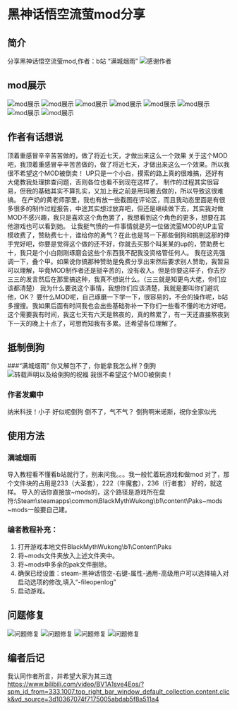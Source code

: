 
# 黑神话悟空流萤mod分享

## 简介
分享黑神话悟空流萤mod,作者：b站 “满城烟雨”
![感谢作者](作者的念念碎/作者的声明原文/Img_Login_GsLogo.png)

## mod展示
![mod展示](作者的念念碎/mod展示图/展示图1（鹅鹅鹅打蜡的既视感别介意）.png)
![mod展示](作者的念念碎/mod展示图/展示图2.png)
![mod展示](作者的念念碎/mod展示图/展示图3.png)
![mod展示](作者的念念碎/mod展示图/展示图4.png)
![mod展示](作者的念念碎/mod展示图/展示图5.png)
![mod展示](作者的念念碎/mod展示图/展示图6.png)
![mod展示](作者的念念碎/mod展示图/展示图7.png)
![mod展示](作者的念念碎/mod展示图/展示图8.png)

## 作者有话想说
顶着重感冒辛辛苦苦做的，做了将近七天，才做出来这么一个效果
关于这个MOD吧，我顶着重感冒辛辛苦苦做的，做了将近七天，才做出来这么一个效果。所以我很不希望这个MOD被倒卖！
UP只是一个小白，摸索的路上真的很难搞，还好有大佬教我处理排查问题，否则各位也看不到现在这样了。
制作的过程其实很容易，但我的基础其实不算扎实，又加上我之前是用玛雅去做的，所以导致这很难搞。
在产奶的黄老师那里，我也有放一些截图在评论区，而且我动态里面是有很多很多的制作过程报告，中途其实想过放弃吧，但还是继续做下去，其实我对做MOD不感兴趣，我只是喜欢这个角色罢了，我想看到这个角色的更多，想要在其他游戏也可以看到她。
让我挺气愤的一件事情就是另一位做流萤MOD的UP主官模收费了，赞助费七十，谁给你的勇气？在此也是骂一下那些倒狗和挑剔这那的伸手党好吧，你要是觉得这个做的还不好，你就去买那个叫某某的up的，赞助费七十，我只是个小白刚刚琢磨会这些个东西我不配我没资格管任何人。
我在这先强调一下，叠个甲。如果说你搞那种赞助是免费分享出来然后要求别人赞助，我暂且可以理解，毕竟MOD制作者还是挺辛苦的，没有收入。但是你要这样子，你去抄三三的发言然后在那里搞这种，我真不想说什么。（三三就是知更鸟大佬，你们应该都清楚）
我为什么要说这个事情，我想你们应该清楚，我就是要叫你们避坑他，OK？
要什么MOD呢，自己琢磨一下学一下，很容易的，不会的操作呢，b站多搜搜。我如果后面有时间我也会出些基础弥补一下你们一些看不懂的地方好吧，这个需要我有时间，我这七天有六天是熬夜的，真的熬累了，有一天还直接熬夜到下一天的晚上十点了，可想而知我有多累。还希望各位理解了。

## 抵制倒狗

###“满城烟雨”
你又解包不了，你能拿我怎么样？倒狗
![转载声明以及给倒狗的祝福](作者的念念碎/作者的声明原文/转载声明以及给倒狗的祝福.png)
我很不希望这个MOD被倒卖！

### 作者发癫中
 纳米科技！小子
 好似呢倒狗
 倒不了，气不气？
 倒狗啊米诺斯，祝你全家似光

## 使用方法
### 满城烟雨
 导入教程看不懂看b站就行了，别来问我。。。我一般忙着玩游戏和做mod
 对了，那个文件块的占用是233（大圣套），222（牛魔套），236（行者套）
 好的，就这样。
 导入的话你直接放~mods的，这个路径是游戏所在盘符:\Steam\steamapps\common\BlackMythWukong\b1\content\Paks\~mods
 ~mods一般要自己建。

### 编者教程补充：
1.  打开游戏本地文件BlackMythWukong\b1\Content\Paks
2.  将~mods文件夹放入上述文件夹中。
3.  将~mods中多余的pak文件删除。
4.  确保已经设置：steam-黑神话悟空-右键-属性-通用-高级用户可以选择输入对启动选项的修改,填入“-fileopenlog”
5.  启动游戏。

## 问题修复
![问题修复](作者的念念碎/制作过程以及一些问题（已修复）/问题(1).png)
![问题修复](作者的念念碎/制作过程以及一些问题（已修复）/问题(2).png)
![问题修复](作者的念念碎/制作过程以及一些问题（已修复）/问题(3).png)
![问题修复](作者的念念碎/制作过程以及一些问题（已修复）/问题(4).jpeg)

## 编者后记
我认同作者所言，并希望大家为其三连
https://www.bilibili.com/video/BV1A1sve4Eos/?spm_id_from=333.1007.top_right_bar_window_default_collection.content.click&vd_source=3d10367074f7175005abdab5f8a511a4